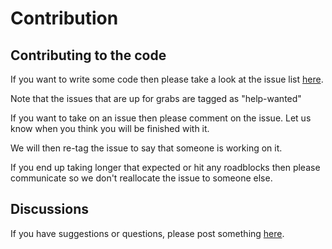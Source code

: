 # Contribution

## Contributing to the code

If you want to write some code then please take a look at the issue list [here](https://github.com/ThisIsOurCountry-za/website/issues?q=is%3Aissue+is%3Aopen+label%3A%22help+wanted%22).

Note that the issues that are up for grabs are tagged as "help-wanted"

If you want to take on an issue then please comment on the issue. Let us know when you think you will be finished with it.

We will then re-tag the issue to say that someone is working on it.

If you end up taking longer that expected or hit any roadblocks then please communicate so we don't reallocate the issue to someone else.

## Discussions

If you have suggestions or questions, please post something [here](https://github.com/ThisIsOurCountry-za/website/discussions).
